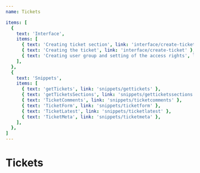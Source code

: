 ```yaml
---
name: Tickets

items: [
  {
    text: 'Interface',
    items: [
      { text: 'Creating ticket section', link: 'interface/create-ticket-section' },
      { text: 'Creating the ticket', link: 'interface/create-ticket' },
      { text: 'Creating user group and setting of the access rights', link: 'interface/setup-permissions' },
    ],
  },
  {
    text: 'Snippets',
    items: [
      { text: 'getTickets', link: 'snippets/gettickets' },
      { text: 'getTicketsSections', link: 'snippets/getticketssections' },
      { text: 'TicketComments', link: 'snippets/ticketcomments' },
      { text: 'TicketForm', link: 'snippets/ticketform' },
      { text: 'TicketLatest', link: 'snippets/ticketlatest' },
      { text: 'TicketMeta', link: 'snippets/ticketmeta' },
    ],
  },
]
---
```

# Tickets
